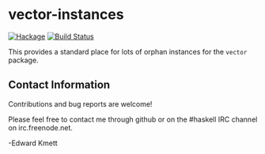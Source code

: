vector-instances
================

[![Hackage](https://img.shields.io/hackage/v/vector-instances.svg)](https://hackage.haskell.org/package/vector-instances) [![Build Status](https://github.com/ekmett/vector-instances/workflows/Haskell-CI/badge.svg)](https://github.com/ekmett/vector-instances/actions?query=workflow%3AHaskell-CI)

This provides a standard place for lots of orphan instances for the `vector` package.

Contact Information
-------------------

Contributions and bug reports are welcome!

Please feel free to contact me through github or on the #haskell IRC channel on irc.freenode.net.

-Edward Kmett
